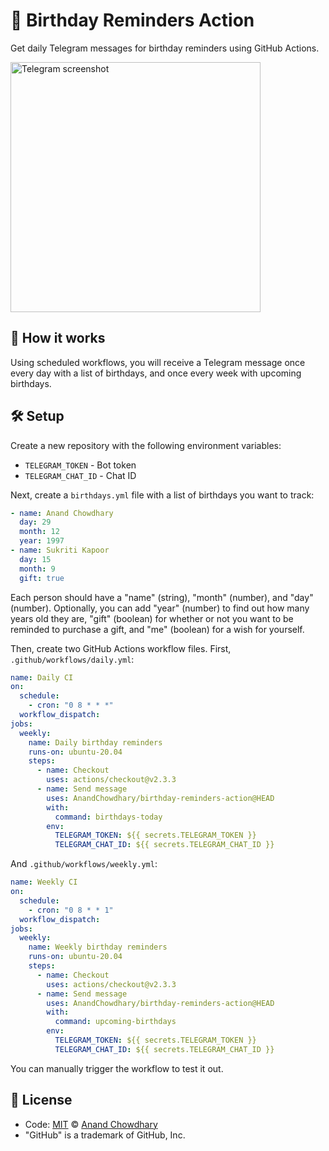 # 🎁 Birthday Reminders Action

Get daily Telegram messages for birthday reminders using GitHub Actions.

<img alt="Telegram screenshot" src="https://user-images.githubusercontent.com/2841780/199228083-74f05361-c7ab-411a-bbf3-040d216cc5d9.jpeg" width="400">

## 🎈 How it works

Using scheduled workflows, you will receive a Telegram message once every day with a list of birthdays, and once every week with upcoming birthdays.

## 🛠️ Setup

Create a new repository with the following environment variables:

- `TELEGRAM_TOKEN` - Bot token
- `TELEGRAM_CHAT_ID` - Chat ID

Next, create a `birthdays.yml` file with a list of birthdays you want to track:

```yaml
- name: Anand Chowdhary
  day: 29
  month: 12
  year: 1997
- name: Sukriti Kapoor
  day: 15
  month: 9
  gift: true
```

Each person should have a "name" (string), "month" (number), and "day" (number). Optionally, you can add "year" (number) to find out how many years old they are, "gift" (boolean) for whether or not you want to be reminded to purchase a gift, and "me" (boolean) for a wish for yourself.

Then, create two GitHub Actions workflow files. First, `.github/workflows/daily.yml`:

```yaml
name: Daily CI
on:
  schedule:
    - cron: "0 8 * * *"
  workflow_dispatch:
jobs:
  weekly:
    name: Daily birthday reminders
    runs-on: ubuntu-20.04
    steps:
      - name: Checkout
        uses: actions/checkout@v2.3.3
      - name: Send message
        uses: AnandChowdhary/birthday-reminders-action@HEAD
        with:
          command: birthdays-today
        env:
          TELEGRAM_TOKEN: ${{ secrets.TELEGRAM_TOKEN }}
          TELEGRAM_CHAT_ID: ${{ secrets.TELEGRAM_CHAT_ID }}
```

And `.github/workflows/weekly.yml`:

```yaml
name: Weekly CI
on:
  schedule:
    - cron: "0 8 * * 1"
  workflow_dispatch:
jobs:
  weekly:
    name: Weekly birthday reminders
    runs-on: ubuntu-20.04
    steps:
      - name: Checkout
        uses: actions/checkout@v2.3.3
      - name: Send message
        uses: AnandChowdhary/birthday-reminders-action@HEAD
        with:
          command: upcoming-birthdays
        env:
          TELEGRAM_TOKEN: ${{ secrets.TELEGRAM_TOKEN }}
          TELEGRAM_CHAT_ID: ${{ secrets.TELEGRAM_CHAT_ID }}
```

You can manually trigger the workflow to test it out.

## 📄 License

- Code: [MIT](./LICENSE) © [Anand Chowdhary](https://anandchowdhary.com)
- "GitHub" is a trademark of GitHub, Inc.
